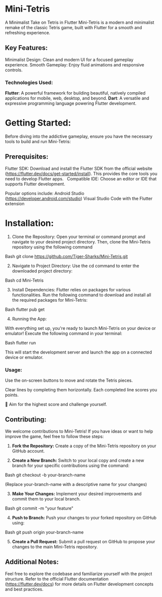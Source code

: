 # Mini-Tetris
A Minimalist Take on Tetris in Flutter
Mini-Tetris is a modern and minimalist remake of the classic Tetris game, built with Flutter for a smooth and refreshing experience.

## Key Features:

Minimalist Design: Clean and modern UI for a focused gameplay experience.
Smooth Gameplay: Enjoy fluid animations and responsive controls.

### Technologies Used:

**Flutter**: A powerful framework for building beautiful, natively compiled applications for mobile, web, desktop, and beyond.
**Dart**: A versatile and expressive programming language powering Flutter development.

# Getting Started:

Before diving into the addictive gameplay, ensure you have the necessary tools to build and run Mini-Tetris:

## Prerequisites:

Flutter SDK: Download and install the Flutter SDK from the official website (https://flutter.dev/docs/get-started/install). This provides the core tools you need to develop Flutter apps. 
  
Compatible IDE: Choose an editor or IDE that supports Flutter development. 

Popular options include:
Android Studio (https://developer.android.com/studio)
Visual Studio Code with the Flutter extension


# Installation:

1. Clone the Repository: Open your terminal or command prompt and navigate to your desired project directory. Then, clone the Mini-Tetris repository using the following command

Bash
git clone https://github.com/Tiger-Sharks/Mini-Tetris.git



2. Navigate to Project Directory: Use the cd command to enter the downloaded project directory:

Bash
cd Mini-Tetris


3. Install Dependencies: Flutter relies on packages for various functionalities. Run the following command to download and install all the required packages for Mini-Tetris:

Bash
flutter pub get


4. Running the App:

With everything set up, you're ready to launch Mini-Tetris on your device or emulator! Execute the following command in your terminal:

Bash
flutter run


This will start the development server and launch the app on a connected device or emulator.


### Usage:

Use the on-screen buttons to move and rotate the Tetris pieces.

Clear lines by completing them horizontally. Each completed line scores you points.

:rocket: Aim for the highest score and challenge yourself.


## Contributing:

We welcome contributions to Mini-Tetris! If you have ideas or want to help improve the game, feel free to follow these steps:

1. **Fork the Repository:** Create a copy of the Mini-Tetris repository on your GitHub account.

2. **Create a New Branch:** Switch to your local copy and create a new branch for your specific contributions using the command:


Bash
git checkout -b your-branch-name


(Replace your-branch-name with a descriptive name for your changes)

3. **Make Your Changes:** Implement your desired improvements and commit them to your local branch.


Bash
git commit -m "your feature"


4. **Push to Branch:** Push your changes to your forked repository on GitHub using:


Bash
git push origin your-branch-name


5. **Create a Pull Request:** Submit a pull request on GitHub to propose your changes to the main Mini-Tetris repository.

## Additional Notes:

Feel free to explore the codebase and familiarize yourself with the project structure.
Refer to the official Flutter documentation (https://flutter.dev/docs) for more details on Flutter development concepts and best practices.